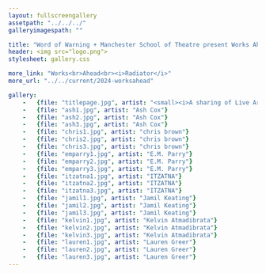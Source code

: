 ```yaml
---
layout: fullscreengallery
assetpath: "../../../"
galleryimagespath: ""

title: "Word of Warning + Manchester School of Theatre present Works Ahead: Radiator, 24|5|2024"
header: <img src="logo.png">
stylesheet: gallery.css

more_link: "Works<br>Ahead<br><i>Radiator</i>"
more_url: "../../current/2024-worksahead"

gallery:
    -   {file: "titlepage.jpg", artist: "<small><i>A sharing of Live Art at MMU Grosvenor East, Fri 24 May 2024</i></small>"}
    -   {file: "ash1.jpg", artist: "Ash Cox"}
    -   {file: "ash2.jpg", artist: "Ash Cox"}
    -   {file: "ash3.jpg", artist: "Ash Cox"}
    -   {file: "chris1.jpg", artist: "chris brown"}
    -   {file: "chris2.jpg", artist: "chris brown"}
    -   {file: "chris3.jpg", artist: "chris brown"}
    -   {file: "emparry1.jpg", artist: "E.M. Parry"}
    -   {file: "emparry2.jpg", artist: "E.M. Parry"}
    -   {file: "emparry3.jpg", artist: "E.M. Parry"}
    -   {file: "itzatna1.jpg", artist: "ITZATNA"}
    -   {file: "itzatna2.jpg", artist: "ITZATNA"}
    -   {file: "itzatna3.jpg", artist: "ITZATNA"}
    -   {file: "jamil1.jpg", artist: "Jamil Keating"}
    -   {file: "jamil2.jpg", artist: "Jamil Keating"}
    -   {file: "jamil3.jpg", artist: "Jamil Keating"}
    -   {file: "kelvin1.jpg", artist: "Kelvin Atmadibrata"}
    -   {file: "kelvin2.jpg", artist: "Kelvin Atmadibrata"}
    -   {file: "kelvin3.jpg", artist: "Kelvin Atmadibrata"}
    -   {file: "lauren1.jpg", artist: "Lauren Greer"}
    -   {file: "lauren2.jpg", artist: "Lauren Greer"}
    -   {file: "lauren3.jpg", artist: "Lauren Greer"}
---
```

